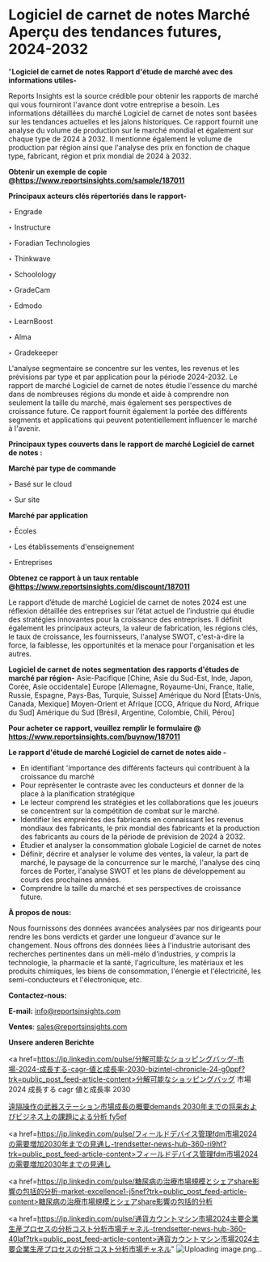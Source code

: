 # Logiciel de carnet de notes Marché Aperçu des tendances futures, 2024-2032

"<strong>Logiciel de carnet de notes Rapport d'étude de marché avec des informations utiles-</strong>

Reports Insights est la source crédible pour obtenir les rapports de marché qui vous fourniront l'avance dont votre entreprise a besoin. Les informations détaillées du marché Logiciel de carnet de notes sont basées sur les tendances actuelles et les jalons historiques. Ce rapport fournit une analyse du volume de production sur le marché mondial et également sur chaque type de 2024 à 2032. Il mentionne également le volume de production par région ainsi que l'analyse des prix en fonction de chaque type, fabricant, région et prix mondial de 2024 à 2032.

<strong><b>Obtenir un exemple de copie @</b></strong><a href=https://www.reportsinsights.com/sample/187011><strong><b>https://www.reportsinsights.com/sample/187011</b></strong></a>

<b>Principaux acteurs clés répertoriés dans le rapport-</b>

<b> </b>‣ Engrade

‣ Instructure

‣ Foradian Technologies

‣ Thinkwave

‣ Schoolology

‣ GradeCam

‣ Edmodo

‣ LearnBoost

‣ Alma

‣ Gradekeeper

L'analyse segmentaire se concentre sur les ventes, les revenus et les prévisions par type et par application pour la période 2024-2032. Le rapport de marché Logiciel de carnet de notes étudie l'essence du marché dans de nombreuses régions du monde et aide à comprendre non seulement la taille du marché, mais également ses perspectives de croissance future. Ce rapport fournit également la portée des différents segments et applications qui peuvent potentiellement influencer le marché à l'avenir.

<strong>Principaux types couverts dans le rapport de marché Logiciel de carnet de notes :</strong>

<strong>Marché par type de commande</strong>

‣ Basé sur le cloud

‣ Sur site

<strong>Marché par application</strong>

‣ Écoles

‣ Les établissements d'enseignement

‣ Entreprises

<strong><b>Obtenez ce rapport à un taux rentable @</b></strong><a href=https://www.reportsinsights.com/discount/187011><strong><b>https://www.reportsinsights.com/discount/187011</b></strong></a>

Le rapport d’étude de marché Logiciel de carnet de notes 2024 est une réflexion détaillée des entreprises sur l’état actuel de l’industrie qui étudie des stratégies innovantes pour la croissance des entreprises. Il définit également les principaux acteurs, la valeur de fabrication, les régions clés, le taux de croissance, les fournisseurs, l'analyse SWOT, c'est-à-dire la force, la faiblesse, les opportunités et la menace pour l'organisation et les autres.

<strong>Logiciel de carnet de notes segmentation des rapports d'études de marché par région-</strong>
Asie-Pacifique [Chine, Asie du Sud-Est, Inde, Japon, Corée, Asie occidentale]
Europe [Allemagne, Royaume-Uni, France, Italie, Russie, Espagne, Pays-Bas, Turquie, Suisse]
Amérique du Nord [États-Unis, Canada, Mexique]
Moyen-Orient et Afrique [CCG, Afrique du Nord, Afrique du Sud]
Amérique du Sud [Brésil, Argentine, Colombie, Chili, Pérou]

<strong>Pour acheter ce rapport, veuillez remplir le formulaire @   <a href=https://www.reportsinsights.com/buynow/187011>https://www.reportsinsights.com/buynow/187011</a></strong>

<strong>Le rapport d'étude de marché Logiciel de carnet de notes aide -</strong>
<ul>
  <li>En identifiant 'importance des différents facteurs qui contribuent à la croissance du marché</li>
  <li>Pour représenter le contraste avec les conducteurs et donner de la place à la planification stratégique</li>
  <li>Le lecteur comprend les stratégies et les collaborations que les joueurs se concentrent sur la compétition de combat sur le marché.</li>
  <li>Identifier les empreintes des fabricants en connaissant les revenus mondiaux des fabricants, le prix mondial des fabricants et la production des fabricants au cours de la période de prévision de 2024 à 2032.</li>
  <li>Étudier et analyser la consommation globale Logiciel de carnet de notes</li>
  <li>Définir, décrire et analyser le volume des ventes, la valeur, la part de marché, le paysage de la concurrence sur le marché, l'analyse des cinq forces de Porter, l'analyse SWOT et les plans de développement au cours des prochaines années.</li>
  <li>Comprendre la taille du marché et ses perspectives de croissance future.</li>
</ul>
<strong>À propos de nous:</strong>

Nous fournissons des données avancées analysées par nos dirigeants pour rendre les bons verdicts et garder une longueur d'avance sur le changement. Nous offrons des données liées à l'industrie autorisant des recherches pertinentes dans un méli-mélo d'industries, y compris la technologie, la pharmacie et la santé, l'agriculture, les matériaux et les produits chimiques, les biens de consommation, l'énergie et l'électricité, les semi-conducteurs et l'électronique, etc.

<strong>Contactez-nous:</strong>

<strong>E-mail:</strong> <a href=mailto:info@reportsinsights.com>info@reportsinsights.com</a>

<strong>Ventes</strong>: <a href=mailto:sales@reportsinsights.com>sales@reportsinsights.com</a>

<strong>Unsere anderen Berichte</strong>

<a href=https://jp.linkedin.com/pulse/分解可能なショッピングバッグ-市場-2024-成長する-cagr-値と成長率-2030-bizintel-chronicle-24-g0ppf?trk=public_post_feed-article-content>分解可能なショッピングバッグ 市場 2024 成長する cagr 値と成長率 2030</a>

<a href=https://www.linkedin.com/pulse/遠隔操作の武器ステーション市場成長の概要demands-2030年までの将来およびビジネス上の課題による分析-fy5ef/>遠隔操作の武器ステーション市場成長の概要demands 2030年までの将来およびビジネス上の課題による分析 fy5ef</a>

<a href=https://jp.linkedin.com/pulse/フィールドデバイス管理fdm市場2024の需要増加2030年までの見通し-trendsetter-news-hub-360-ri9hf?trk=public_post_feed-article-content>フィールドデバイス管理fdm市場2024の需要増加2030年までの見通し</a>

<a href=https://jp.linkedin.com/pulse/糖尿病の治療市場規模とシェアshare影響の包括的分析-market-excellence1-j5nef?trk=public_post_feed-article-content>糖尿病の治療市場規模とシェアshare影響の包括的分析</a>

<a href=https://jp.linkedin.com/pulse/通貨カウントマシン市場2024主要企業生産プロセスの分析コスト分析市場チャネル-trendsetter-news-hub-360-40laf?trk=public_post_feed-article-content>通貨カウントマシン市場2024主要企業生産プロセスの分析コスト分析市場チャネル</a>"
![Uploading image.png…]()
